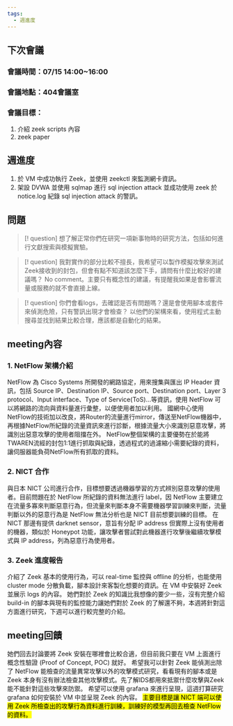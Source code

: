```yaml
---
tags:
  - 週進度
---
```

## 下次會議
### 會議時間：07/15 14:00~16:00
### 會議地點：404會議室
### 會議目標：
1. 介紹 zeek scripts 內容
2. zeek paper
## 週進度
1. 於 VM 中成功執行 Zeek，並使用 zeekctl 來監測網卡資訊。
2. 架設 DVWA 並使用 sqlmap 進行 sql injection attack 並成功使用 zeek 於 notice.log 紀錄 sql injection attack 的警訊。
## 問題

>[! question] 想了解正常你們在研究一項新事物時的研究方法，包括如何進行文獻搜索與模擬實驗。

>[! question] 我對實作的部分比較不擅長，我希望可以製作模擬攻擊來測試Zeek接收到的封包，但會有點不知道該怎麼下手，請問有什麼比較好的建議嗎？
>No comment。主要只有概念性的建議，有提醒我如果是會影響流量或服務的就不會直接上線。

>[! question] 你們會看logs，去確認是否有問題嗎？還是會使用腳本或套件來偵測危險，只有警訊出現才會檢查？
>以他們的架構來看，使用程式主動搜尋並找到結果比較合理，應該都是自動化的結果。
## meeting內容
### 1. NetFlow 架構介紹
NetFlow 為 Cisco Systems 所開發的網路協定，用來搜集與匯出 IP Header 資訊，包括 Source IP、Destination IP、Source port、Destination port、Layer 3 protocol、Input interface、Type of Service(ToS)...等資訊，使用 NetFlow 可以將網路的流向與資料量進行彙整，以便使用者加以利用。
國網中心使用NetFlow的技術加以改良，將Router的流量進行mirror，傳送至NetFlow機器中，再根據NetFlow所紀錄的流量資訊來進行診斷，根據流量大小來識別惡意攻擊，將識別出惡意攻擊的使用者阻擋在外。
NetFlow整個架構的主要優勢在於能將TWAREN流經的封包1:1進行抓取與紀錄，透過程式的過濾縮小需要紀錄的資料，讓伺服器能負荷NetFlow所有抓取的資料。
### 2. NICT 合作
與日本 NICT 公司進行合作，目標想要透過機器學習的方式辨別惡意攻擊的使用者。目前問題在於 NetFlow 所紀錄的資料無法進行 label，因 NetFlow 主要建立在流量多寡來判斷惡意行為，但流量來判斷本身不需要機器學習訓練來判斷，流量判斷以外的惡意行為是 NetFlow 無法分析也是 NICT 目前想要訓練的目標。
在 NICT 那邊有提供 darknet sensor，意旨有分配 IP address 但實際上沒有使用者的機器，類似於 Honeypot 功能，讓攻擊者嘗試對此機器進行攻擊後繼續攻擊模式與 IP address，列為惡意行為使用者。
### 3. Zeek 進度報告
介紹了 Zeek 基本的使用行為，可以 real-time 監控與 offline 的分析，也能使用 cluster mode 分散負載，腳本設計來客製化想要的資訊。在 VM 中安裝好 Zeek 並展示 logs 的內容。
她們對於 Zeek 的知識比我想像的要少一些，沒有完整介紹 build-in 的腳本與現有的監控能力讓她們對於 Zeek 的了解還不夠，本週將針對這方面進行研究，下週可以進行較完整的介紹。
## meeting回饋
她們回去討論要將 Zeek 安裝在哪裡會比較合適，但目前我只要在 VM 上面進行概念性驗證 (Proof of Concept, POC) 就好。
希望我可以針對 Zeek 能偵測出除了 NetFlow 能檢查的流量異常攻擊以外的攻擊模式研究，看看現有的腳本或是 Zeek 本身有沒有辦法檢查其他攻擊模式。先了解IDS都用來抵禦什麼攻擊與Zeek能不能針對這些攻擊來防禦。
希望可以使用 grafana 來進行呈現，這週打算研究 grafana 如何安裝於 VM 中並呈現 Zeek 的內容。
<mark class="hltr-r">主要目標是讓 NICT 端可以使用 Zeek 所檢查出的攻擊行為資料進行訓練，訓練好的模型再回去檢查 NetFlow 的資料。</mark>
